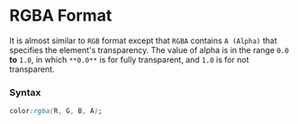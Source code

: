 # RGBA Format

It is almost similar to `RGB` format except that `RGBA` contains `A (Alpha)` that specifies the element's transparency. The value of alpha is in the range `0.0` **to** `1.0`, in which `**0.0**` is for fully transparent, and `1.0` is for not transparent.

### Syntax

```css
color:rgba(R, G, B, A);
```